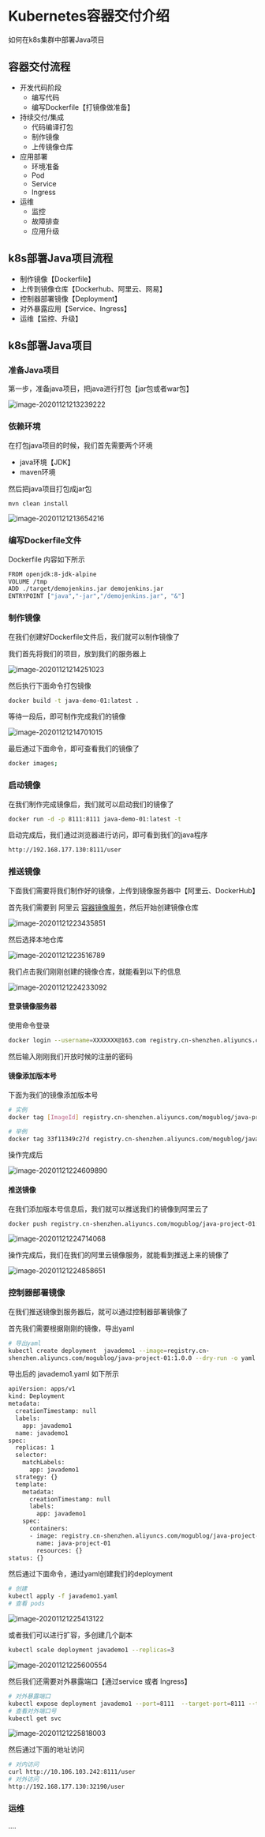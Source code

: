 # Kubernetes容器交付介绍

如何在k8s集群中部署Java项目

## 容器交付流程

- 开发代码阶段
  - 编写代码
  - 编写Dockerfile【打镜像做准备】
- 持续交付/集成
  - 代码编译打包
  - 制作镜像
  - 上传镜像仓库
- 应用部署
  - 环境准备
  - Pod
  - Service
  - Ingress
- 运维
  - 监控
  - 故障排查
  - 应用升级

## k8s部署Java项目流程

- 制作镜像【Dockerfile】
- 上传到镜像仓库【Dockerhub、阿里云、网易】
- 控制器部署镜像【Deployment】
- 对外暴露应用【Service、Ingress】
- 运维【监控、升级】

## k8s部署Java项目

### 准备Java项目

第一步，准备java项目，把java进行打包【jar包或者war包】

![image-20201121213239222](https://cdn.losey.top/blog/image-20201121213239222.png)

### 依赖环境

在打包java项目的时候，我们首先需要两个环境

- java环境【JDK】
- maven环境

然后把java项目打包成jar包

```bash
mvn clean install
```

![image-20201121213654216](https://cdn.losey.top/blog/image-20201121213654216.png)

### 编写Dockerfile文件

Dockerfile 内容如下所示

```bash
FROM openjdk:8-jdk-alpine
VOLUME /tmp
ADD ./target/demojenkins.jar demojenkins.jar
ENTRYPOINT ["java","-jar","/demojenkins.jar", "&"]
```

### 制作镜像

在我们创建好Dockerfile文件后，我们就可以制作镜像了

我们首先将我们的项目，放到我们的服务器上

![image-20201121214251023](https://cdn.losey.top/blog/image-20201121214251023.png)

然后执行下面命令打包镜像

```bash
docker build -t java-demo-01:latest .
```

等待一段后，即可制作完成我们的镜像

![image-20201121214701015](https://cdn.losey.top/blog/image-20201121214701015.png)

最后通过下面命令，即可查看我们的镜像了

```BASH
docker images;
```

### 启动镜像

在我们制作完成镜像后，我们就可以启动我们的镜像了

```bash
docker run -d -p 8111:8111 java-demo-01:latest -t
```

启动完成后，我们通过浏览器进行访问，即可看到我们的java程序

```bash
http://192.168.177.130:8111/user
```

### 推送镜像

下面我们需要将我们制作好的镜像，上传到镜像服务器中【阿里云、DockerHub】

首先我们需要到 阿里云 [容器镜像服务](https://cr.console.aliyun.com/cn-hangzhou/instances/repositories)，然后开始创建镜像仓库

![image-20201121223435851](https://cdn.losey.top/blog/image-20201121223435851.png)

然后选择本地仓库

![image-20201121223516789](https://cdn.losey.top/blog/image-20201121223516789.png)

我们点击我们刚刚创建的镜像仓库，就能看到以下的信息

![image-20201121224233092](https://cdn.losey.top/blog/image-20201121224233092.png)

#### 登录镜像服务器

使用命令登录

```bash
docker login --username=XXXXXXX@163.com registry.cn-shenzhen.aliyuncs.com
```

然后输入刚刚我们开放时候的注册的密码

#### 镜像添加版本号

下面为我们的镜像添加版本号

```bash
# 实例
docker tag [ImageId] registry.cn-shenzhen.aliyuncs.com/mogublog/java-project-01:[镜像版本号]

# 举例
docker tag 33f11349c27d registry.cn-shenzhen.aliyuncs.com/mogublog/java-project-01:1.0.0
```

操作完成后

![image-20201121224609890](https://cdn.losey.top/blog/image-20201121224609890.png)

#### 推送镜像

在我们添加版本号信息后，我们就可以推送我们的镜像到阿里云了

```bash
docker push registry.cn-shenzhen.aliyuncs.com/mogublog/java-project-01:1.0.0
```

![image-20201121224714068](https://cdn.losey.top/blog/image-20201121224714068.png)

操作完成后，我们在我们的阿里云镜像服务，就能看到推送上来的镜像了

![image-20201121224858651](https://cdn.losey.top/blog/image-20201121224858651.png)

### 控制器部署镜像

在我们推送镜像到服务器后，就可以通过控制器部署镜像了

首先我们需要根据刚刚的镜像，导出yaml

```bash
# 导出yaml
kubectl create deployment  javademo1 --image=registry.cn-
shenzhen.aliyuncs.com/mogublog/java-project-01:1.0.0 --dry-run -o yaml > javademo1.yaml
```

导出后的 javademo1.yaml 如下所示

```bash
apiVersion: apps/v1
kind: Deployment
metadata:
  creationTimestamp: null
  labels:
    app: javademo1
  name: javademo1
spec:
  replicas: 1
  selector:
    matchLabels:
      app: javademo1
  strategy: {}
  template:
    metadata:
      creationTimestamp: null
      labels:
        app: javademo1
    spec:
      containers:
      - image: registry.cn-shenzhen.aliyuncs.com/mogublog/java-project-01:1.0.0
        name: java-project-01
        resources: {}
status: {}
```

然后通过下面命令，通过yaml创建我们的deployment

```bash
# 创建
kubectl apply -f javademo1.yaml
# 查看 pods
```

![image-20201121225413122](https://cdn.losey.top/blog/image-20201121225413122.png)

或者我们可以进行扩容，多创建几个副本

```bash
kubectl scale deployment javademo1 --replicas=3
```

![image-20201121225600554](https://cdn.losey.top/blog/image-20201121225600554.png)

然后我们还需要对外暴露端口【通过service 或者 Ingress】

```bash
# 对外暴露端口
kubectl expose deployment javademo1 --port=8111  --target-port=8111 --type=NodePort
# 查看对外端口号
kubectl get svc
```

![image-20201121225818003](https://cdn.losey.top/blog/image-20201121225818003.png)

然后通过下面的地址访问

```bash
# 对内访问
curl http://10.106.103.242:8111/user
# 对外访问
http://192.168.177.130:32190/user
```

### 运维

....